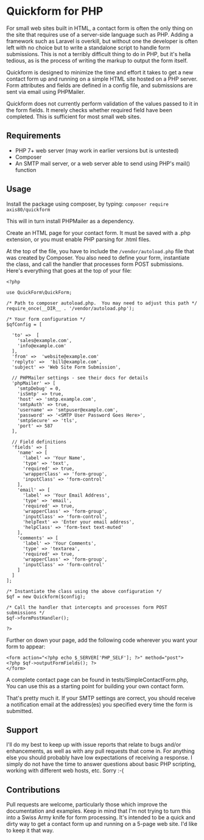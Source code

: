 # Quickform for PHP
For small web sites built in HTML, a contact form is often the only thing on the
site that requires use of a server-side language such as PHP.  Adding a framework
such as Laravel is overkill, but without one the developer is often left with
no choice but to write a standalone script to handle form submissions.  This is
not a terribly difficult thing to do in PHP, but it's hella tedious, as is the
process of writing the markup to output the form itself.

Quickform is designed to minimize the time and effort it takes to get a
new contact form up and running on a simple HTML site hosted on a PHP server.
Form attributes and fields are defined in a config file, and submissions
are sent via email using PHPMailer.

Quickform does not currently perform validation of the values passed to it in
the form fields. It merely checks whether required field have been completed.
This is sufficient for most small web sites.

## Requirements
- PHP 7+ web server (may work in earlier versions but is untested)
- Composer
- An SMTP mail server, or a web server able to send using PHP's mail() function

## Usage
Install the package using composer, by typing:
`composer require axis80/quickform`

This will in turn install PHPMailer as a dependency.

Create an HTML page for your contact form.  It must be saved with a .php
extension, or you must enable PHP parsing for .html files.

At the top of the file, you have to include the `/vendor/autoload.php` file
that was created by Composer.  You also need to define your form, instantiate
the class, and call the handler that processes form POST submissions.  Here's
everything that goes at the top of your file:

    <?php

    use QuickForm\QuickForm;

    /* Path to composer autoload.php.  You may need to adjust this path */
    require_once(__DIR__ . '/vendor/autoload.php');

    /* Your form configuration */
    $qfConfig = [

      'to' =>  [
        'sales@example.com',
        'info@example.com'
      ],
      'from' =>  'website@example.com'
      'replyto' =>  'bill@example.com',
      'subject' => 'Web Site Form Submission',

      // PHPMailer settings - see their docs for details
      'phpMailer' => [
        'smtpDebug' = 0,
        'isSmtp' => true,
        'host' => 'smtp.example.com',
        'smtpAuth' => true,
        'username' => 'smtpuser@example.com',
        'password' => '<SMTP User Password Goes Here>',
        'smtpSecure' => 'tls',
        'port' => 587
      ],

      // Field definitions
      'fields' => [
        'name' => [
          'label' => 'Your Name',
          'type' => 'text',
          'required' => true,
          'wrapperClass' => 'form-group',
          'inputClass' => 'form-control'
        ],
        'email' => [
          'label' => 'Your Email Address',
          'type' => 'email',
          'required' => true,
          'wrapperClass' => 'form-group',
          'inputClass' => 'form-control',
          'helpText' => 'Enter your email address',
          'helpClass' => 'form-text text-muted'
        ],
        'comments' => [
          'label' => 'Your Comments',
          'type' => 'textarea',
          'required' => true,
          'wrapperClass' => 'form-group',
          'inputClass' => 'form-control'
        ]
      ]
    ];

    /* Instantiate the class using the above configuration */
    $qf = new Quickform($config);

    /* Call the handler that intercepts and processes form POST submissions */
    $qf->formPostHandler();

    ?>

Further on down your page, add the following code wherever you want your form
to appear:

    <form action="<?php echo $_SERVER['PHP_SELF']; ?>" method="post">
    <?php $qf->outputFormFields(); ?>
    </form>

A complete contact page can be found in tests/SimpleContactForm.php,  You can
use this as a starting point for building your own contact form.

That's pretty much it.  If your SMTP settings are correct, you should receive a
notification email at the address(es) you specified every time the form is
submitted.

## Support
I'll do my best to keep up with issue reports that relate to bugs and/or
enhancements, as well as with any pull requests that come in. For anything else
you should probably have low expectations of receiving a response. I simply do
not have the time to answer questions about basic PHP scripting, working with
different web hosts, etc. Sorry :-(

## Contributions
Pull requests are welcome, particularly those which improve the documentation
and examples.  Keep in mind that I'm not trying to turn this into a Swiss
Army knife for form processing.  It's intended to be a quick and dirty way
to get a contact form up and running on a 5-page web site. I'd like to keep it
that way.
